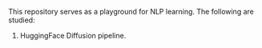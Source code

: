 This repository serves as a playground for NLP learning. The following are studied:
1. HuggingFace Diffusion pipeline. 